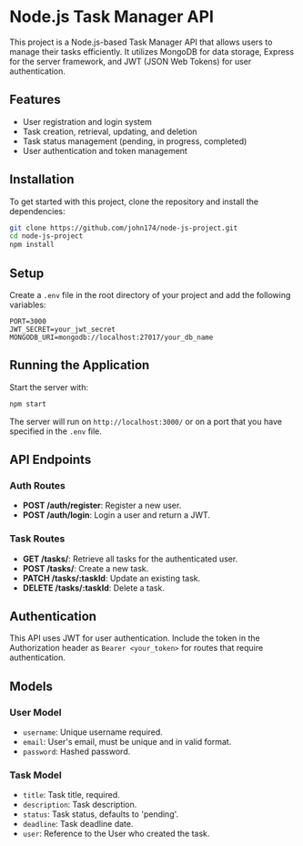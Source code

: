 
# Node.js Task Manager API

This project is a Node.js-based Task Manager API that allows users to manage their tasks efficiently. It utilizes MongoDB for data storage, Express for the server framework, and JWT (JSON Web Tokens) for user authentication.

## Features

- User registration and login system
- Task creation, retrieval, updating, and deletion
- Task status management (pending, in progress, completed)
- User authentication and token management

## Installation

To get started with this project, clone the repository and install the dependencies:

```bash
git clone https://github.com/john174/node-js-project.git
cd node-js-project
npm install
```

## Setup

Create a `.env` file in the root directory of your project and add the following variables:

```dotenv
PORT=3000
JWT_SECRET=your_jwt_secret
MONGODB_URI=mongodb://localhost:27017/your_db_name
```

## Running the Application

Start the server with:

```bash
npm start
```

The server will run on `http://localhost:3000/` or on a port that you have specified in the `.env` file.

## API Endpoints

### Auth Routes

- **POST /auth/register**: Register a new user.
- **POST /auth/login**: Login a user and return a JWT.

### Task Routes

- **GET /tasks/**: Retrieve all tasks for the authenticated user.
- **POST /tasks/**: Create a new task.
- **PATCH /tasks/:taskId**: Update an existing task.
- **DELETE /tasks/:taskId**: Delete a task.

## Authentication

This API uses JWT for user authentication. Include the token in the Authorization header as `Bearer <your_token>` for routes that require authentication.

## Models

### User Model

- `username`: Unique username required.
- `email`: User's email, must be unique and in valid format.
- `password`: Hashed password.

### Task Model

- `title`: Task title, required.
- `description`: Task description.
- `status`: Task status, defaults to 'pending'.
- `deadline`: Task deadline date.
- `user`: Reference to the User who created the task.
